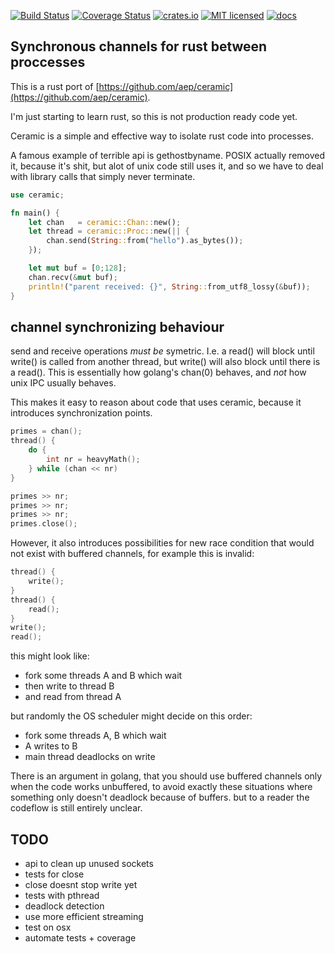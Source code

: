 [![Build Status](https://travis-ci.org/aep/ceramic-rust.svg?branch=master)](https://travis-ci.org/aep/ceramic-rust)
[![Coverage Status](https://coveralls.io/repos/github/aep/ceramic-rust/badge.svg?branch=master)](https://coveralls.io/github/aep/ceramic-rust?branch=master)
[![crates.io](http://meritbadge.herokuapp.com/ceramic)](https://crates.io/crates/ceramic)
[![MIT licensed](https://img.shields.io/badge/license-MIT-blue.svg)](./LICENSE-MIT)
[![docs](https://docs.rs/ceramic/badge.svg)](https://docs.rs/ceramic)


Synchronous channels for rust between proccesses
-------------------------------------------------

This is a rust port of [https://github.com/aep/ceramic](https://github.com/aep/ceramic).

I'm just starting to learn rust, so this is not production ready code yet.

Ceramic is a simple and effective way to isolate rust code into processes.

A famous example of terrible api is gethostbyname.
POSIX actually removed it, because it's shit, but alot of unix code still uses it,
and so we have to deal with library calls that simply never terminate.


```rust
use ceramic;

fn main() {
    let chan   = ceramic::Chan::new();
    let thread = ceramic::Proc::new(|| {
        chan.send(String::from("hello").as_bytes());
    });

    let mut buf = [0;128];
    chan.recv(&mut buf);
    println!("parent received: {}", String::from_utf8_lossy(&buf));
}
```

channel synchronizing behaviour
-------------------------------

send and receive operations _must be_ symetric.
I.e. a read() will block until write() is called from another thread, but write() will also block until there is a read().
This is essentially how golang's chan(0) behaves, and _not_ how unix IPC usually behaves.


This makes it easy to reason about code that uses ceramic, because it introduces synchronization points.


```C
primes = chan();
thread() {
    do {
        int nr = heavyMath();
    } while (chan << nr)
}

primes >> nr;
primes >> nr;
primes >> nr;
primes.close();

```



However, it also introduces possibilities for new race condition that would not exist with buffered channels, for example this is invalid:


```C
thread() {
    write();
}
thread() {
    read();
}
write();
read();

```

this might look like:
- fork some threads A and B which wait
- then write to thread B
- and  read from thread A

but randomly the OS scheduler might decide on this order:

- fork some threads A, B which wait
- A writes to B
- main thread deadlocks on write



There is an argument in golang, that you should use buffered channels only when the code works unbuffered,
to avoid exactly these situations where something only doesn't deadlock because of buffers.
but to a reader the codeflow is still entirely unclear.

TODO
----

- api to clean up unused sockets
- tests for close
- close doesnt stop write yet
- tests with pthread
- deadlock detection
- use more efficient streaming
- test on osx
- automate tests + coverage

